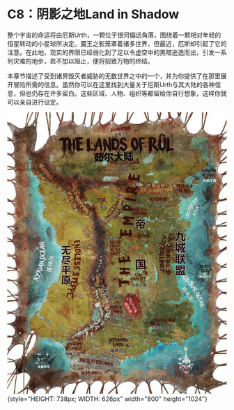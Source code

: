 # C8：阴影之地Land in Shadow

整个宇宙的命运将由厄斯Urth，一颗位于银河偏远角落，围绕着一颗相对年轻的恒星转动的小星球所决定。魔王之影笼罩着诸多世界，但最近，厄斯却引起了它的注意。在此地，现实的界限已经弱化到了足以令虚空中的黑暗逃逸而出，引发一系列灾难的地步，若不加以阻止，便将招致万物的终结。

本章节描述了受到诸界毁灭者威胁的无数世界之中的一个，并为你提供了在那里展开冒险所需的信息。虽然你可以在这里找到大量关于厄斯Urth与其大陆的各种信息，但也仍存在许多留白。这些区域、人物、组织等都留给你自行想象，这样你就可以亲自进行设定。

![](./茹尔地图.jpg){style="HEIGHT: 738px; WIDTH: 626px" width="800"
height="1024"}
